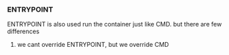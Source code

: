 ### ENTRYPOINT
ENTRYPOINT is also used run the container just like CMD. but there are few differences 
1. we cant override ENTRYPOINT, but we override CMD